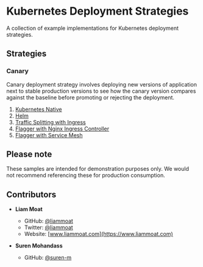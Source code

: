 # Kubernetes Deployment Strategies
A collection of example implementations for Kubernetes deployment strategies.

## Strategies

### Canary
Canary deployment strategy involves deploying new versions of application next to stable production versions to see how the canary version compares against the baseline before promoting or rejecting the deployment. 

1. [Kubernetes Native](./strategies/canary/01-kubernetes-native)
2. [Helm](./strategies/canary/02-helm)
3. [Traffic Splitting with Ingress](./strategies/canary/03-traffic-splitting-with-ingress)
4. [Flagger with Nginx Ingress Controller](./strategies/canary/04-flagger-with-nginx)
5. [Flagger with Service Mesh](./strategies/canary/05-flagger-with-servicemesh)

## Please note
These samples are intended for demonstration purposes only. We would not recommend referencing these for production consumption.

## Contributors

* **Liam Moat**

    * GitHub: [@liammoat](https://github.com/liammoat)
    * Twitter: [@liammoat](https://www.twitter.com/liammoat)
    * Website: [www.liammoat.com](https://www.liammoat.com)

* **Suren Mohandass**

    * GitHub: [@suren-m](https://github.com/suren-m)
